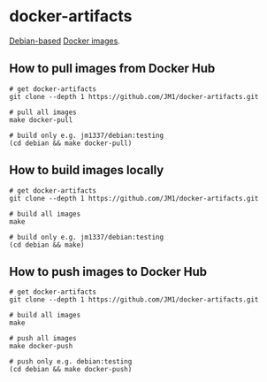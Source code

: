 # docker-artifacts

[Debian-based](https://www.debian.org/) [Docker images](https://hub.docker.com/r/jm1337/).

## How to pull images from Docker Hub

```
# get docker-artifacts
git clone --depth 1 https://github.com/JM1/docker-artifacts.git

# pull all images
make docker-pull

# build only e.g. jm1337/debian:testing
(cd debian && make docker-pull)
```

## How to build images locally

```
# get docker-artifacts
git clone --depth 1 https://github.com/JM1/docker-artifacts.git

# build all images
make

# build only e.g. jm1337/debian:testing
(cd debian && make)
```

## How to push images to Docker Hub

```
# get docker-artifacts
git clone --depth 1 https://github.com/JM1/docker-artifacts.git

# build all images
make

# push all images
make docker-push

# push only e.g. debian:testing
(cd debian && make docker-push)
```
